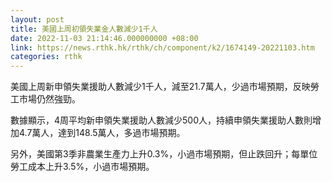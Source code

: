 ```yaml
---
layout: post
title: 美國上周初領失業金人數減少1千人
date: 2022-11-03 21:14:46.000000000 +08:00
link: https://news.rthk.hk/rthk/ch/component/k2/1674149-20221103.htm
categories: rthk
---
```


美國上周新申領失業援助人數減少1千人，減至21.7萬人，少過市場預期，反映勞工市場仍然強勁。

數據顯示，4周平均新申領失業援助人數減少500人，持續申領失業援助人數則增加4.7萬人，達到148.5萬人，多過市場預期。

另外，美國第3季非農業生產力上升0.3%，小過市場預期，但止跌回升；每單位勞工成本上升3.5%，小過市場預期。
